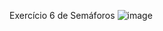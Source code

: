 Exercício 6 de Semáforos
![image](https://user-images.githubusercontent.com/99506287/227328691-9cecdfc1-9b46-4d8d-9fd5-c1164b756d0d.png)
